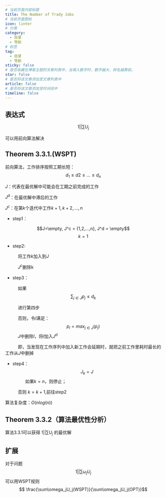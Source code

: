 ```yaml
---
# 当前页面内容标题
title: The Number of Trady Jobs
# 当前页面图标
icon: linter
# 分类
category:
  - 目录
  - 导航
# 标签
tag:
  - 目录
  - 导航
sticky: false
# 是否收藏在博客主题的文章列表中，当填入数字时，数字越大，排名越靠前。
star: false
# 是否将该文章添加至文章列表中
article: false
# 是否将该文章添加至时间线中
timeline: false
---
```

## 表达式

$$1||\sum U_j$$

可以用前向算法解决

## Theorem 3.3.1.(WSPT)

前向算法，工作排序按照工期长短：
$$d_1 \leq d2 \leq ... \leq d_n$$

$J$：代表在最优解中可能会在工期之前完成的工作

$J^d$：在最优解中滞后的工作

$J^c$：在第$k$个迭代中工作$k+1, k+2,...,n$

* step1：

$$J=\empty, J^c = {1,2,...,n}, J^d = \empty$$
$$k = 1$$

* step2:

$\quad$ $\quad$ 将工作$k$加入到$J$

$\quad$ $\quad$ $J^c$删除k

* step3：

$\quad$ $\quad$ 如果
$$\sum_{j \in J} p_j \leq d_k$$

$\quad$ $\quad$ 进行第四步

$\quad$ $\quad$ 否则，令$l$满足：
$$p_l = max_{j \in J}(p_j)$$
$\quad$ $\quad$ $J$中删除$l$，将$l$加入$J^d$

$\quad$ $\quad$  即，当发现在工作序列中加入新工作会延期时，就把之前工作里耗时最长的工作从$J$中删掉

* step4：
 $$J_k = J$$
 $\quad$ $\quad$ 如果$k=n$，则停止；

 $\quad$ $\quad$ 否则 $k = k+1$,前往step2

算法复杂度：$O(nlog(n))$

## Theorem 3.3.2（算法最优性分析）

算法3.3.1可以获得 $1||\sum U_j$ 的最优解

## 扩展

对于问题 
$$1||\sum\omega_jU_j$$
可以用WSPT规则 
$$ \frac{\sum\omega_jU_j(WSPT)}{\sum\omega_jU_j(OPT)}$$